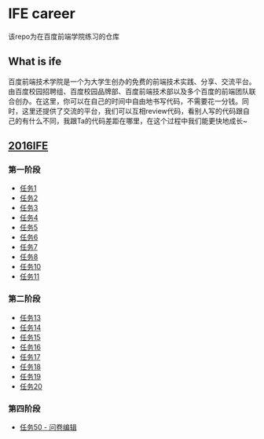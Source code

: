 
# IFE career

该repo为在百度前端学院练习的仓库

## What is ife

百度前端技术学院是一个为大学生创办的免费的前端技术实践、分享、交流平台。由百度校园招聘组、百度校园品牌部、百度前端技术部以及多个百度的前端团队联合创办。在这里，你可以在自己的时间中自由地书写代码，不需要花一分钱。同时，这里还提供了交流的平台，我们可以互相review代码，看别人写的代码跟自己的有什么不同，我跟Ta的代码差距在哪里，在这个过程中我们能更快地成长~

## [2016IFE](http://ife.baidu.com/2016/task/all)

### 第一阶段

- [任务1](https://frehaiku.github.io/ifeSpring/2016/task0001/1.html)
- [任务2](https://frehaiku.github.io/ifeSpring/2016/task0001/2.html)
- [任务3](https://frehaiku.github.io/ifeSpring/2016/task0001/3.html)
- [任务4](https://frehaiku.github.io/ifeSpring/2016/task0001/4.html)
- [任务5](https://frehaiku.github.io/ifeSpring/2016/task0001/5.html)
- [任务6](https://frehaiku.github.io/ifeSpring/2016/task0001/6.html)
- [任务7](https://frehaiku.github.io/ifeSpring/2016/task0001/7.html)
- [任务8](https://frehaiku.github.io/ifeSpring/2016/task0001/8.html)
- [任务10](https://frehaiku.github.io/ifeSpring/2016/task0001/10.html)
- [任务11](https://frehaiku.github.io/ifeSpring/2016/task0001/11.html)

### 第二阶段

- [任务13](https://frehaiku.github.io/ifeSpring/2016/task0002/13.html)
- [任务14](https://frehaiku.github.io/ifeSpring/2016/task0002/14.html)
- [任务15](https://frehaiku.github.io/ifeSpring/2016/task0002/15.html)
- [任务16](https://frehaiku.github.io/ifeSpring/2016/task0002/16.html)
- [任务17](https://frehaiku.github.io/ifeSpring/2016/task0002/17.html)
- [任务18](https://frehaiku.github.io/ifeSpring/2016/task0002/18.html)
- [任务19](https://frehaiku.github.io/ifeSpring/2016/task0002/19.html)
- [任务20](https://frehaiku.github.io/ifeSpring/2016/task0002/20.html)

### 第四阶段

- [任务50 - 问卷编辑](http://we-are-the-world.github.io/try/task50/questList.html)
